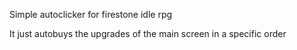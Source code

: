 Simple autoclicker for firestone idle rpg

It just autobuys the upgrades of the main screen in a specific order
